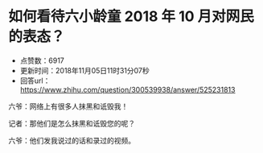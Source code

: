 # 如何看待六小龄童 2018 年 10 月对网民的表态？
- 点赞数：6917
- 更新时间：2018年11月05日11时31分07秒
- 回答url：https://www.zhihu.com/question/300539938/answer/525231813
<body>
 <p data-pid="AB8wIiZ4">六爷：网络上有很多人抹黑和诋毁我！</p>
 <p data-pid="QrcvLePp">记者：那他们是怎么抹黑和诋毁您的呢？</p>
 <p data-pid="Mdqa930U">六爷：他们发我说过的话和录过的视频。</p>
</body>